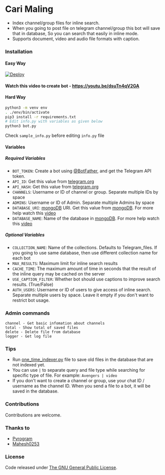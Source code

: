 # Cari Maling

* Index channel/group files for inline search.
* When you going to post file on telegram channel/group this bot will save that in database, So you can search that easily in inline mode.
* Supports document, video and audio file formats with caption.

### Installation

#### Easy Way
[![Deploy](https://www.herokucdn.com/deploy/button.svg)](https://heroku.com/deploy?template=)

#### Watch this video to create bot - https://youtu.be/dsuTn4qV2GA

#### Hard Way

```sh
python3 -m venv env
. ./env/bin/activate
pip3 install -r requirements.txt
# Edit info.py with variables as given below
python3 bot.py
```
Check `sample_info.py` before editing `info.py` file

#### Variables

##### Required Variables
* `BOT_TOKEN`: Create a bot using [@BotFather](https://telegram.dog/BotFather), and get the Telegram API token.
* `API_ID`: Get this value from [telegram.org](https://my.telegram.org/apps)
* `API_HASH`: Get this value from [telegram.org](https://my.telegram.org/apps)
* `CHANNELS`: Username or ID of channel or group. Separate multiple IDs by space
* `ADMINS`: Username or ID of Admin. Separate multiple Admins by space
* `DATABASE_URI`: [mongoDB](https://www.mongodb.com) URI. Get this value from [mongoDB](https://www.mongodb.com). For more help watch this [video](https://youtu.be/dsuTn4qV2GA)
* `DATABASE_NAME`: Name of the database in [mongoDB](https://www.mongodb.com). For more help watch this [video](https://youtu.be/dsuTn4qV2GA)

##### Optional Variables
* `COLLECTION_NAME`: Name of the collections. Defaults to Telegram_files. If you going to use same database, then use different collection name for each bot
* `MAX_RESULTS`: Maximum limit for inline search results
* `CACHE_TIME`: The maximum amount of time in seconds that the result of the inline query may be cached on the server
* `USE_CAPTION_FILTER`: Whether bot should use captions to improve search results. (True/False)
* `AUTH_USERS`: Username or ID of users to give access of inline search. Separate multiple users by space. Leave it empty if you don't want to restrict bot usage.

### Admin commands
```
channel - Get basic infomation about channels
total - Show total of saved files
delete - Delete file from database
logger - Get log file
```

### Tips
* Run [one_time_indexer.py](one_time_indexer.py) file to save old files in the database that are not indexed yet.
* You can use `|` to separate query and file type while searching for specific type of file. For example: `Avengers | video`
* If you don't want to create a channel or group, use your chat ID / username as the channel ID. When you send a file to a bot, it will be saved in the database.

### Contributions
Contributions are welcome.

### Thanks to
- [Pyrogram](https://github.com/pyrogram/pyrogram)
- [Mahesh0253](https://github.com/Mahesh0253)

### License
Code released under [The GNU General Public License](LICENSE).
